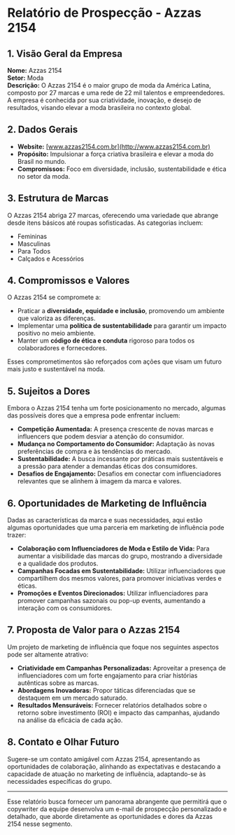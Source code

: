 # Relatório de Prospecção - Azzas 2154

## 1. Visão Geral da Empresa
**Nome:** Azzas 2154  
**Setor:** Moda  
**Descrição:** O Azzas 2154 é o maior grupo de moda da América Latina, composto por 27 marcas e uma rede de 22 mil talentos e empreendedores. A empresa é conhecida por sua criatividade, inovação, e desejo de resultados, visando elevar a moda brasileira no contexto global.

## 2. Dados Gerais
- **Website:** [www.azzas2154.com.br](http://www.azzas2154.com.br)
- **Propósito:** Impulsionar a força criativa brasileira e elevar a moda do Brasil no mundo.
- **Compromissos:** Foco em diversidade, inclusão, sustentabilidade e ética no setor da moda.

## 3. Estrutura de Marcas
O Azzas 2154 abriga 27 marcas, oferecendo uma variedade que abrange desde itens básicos até roupas sofisticadas. As categorias incluem:
- Femininas
- Masculinas
- Para Todos
- Calçados e Acessórios

## 4. Compromissos e Valores
O Azzas 2154 se compromete a:
- Praticar a **diversidade, equidade e inclusão**, promovendo um ambiente que valoriza as diferenças.
- Implementar uma **política de sustentabilidade** para garantir um impacto positivo no meio ambiente.
- Manter um **código de ética e conduta** rigoroso para todos os colaboradores e fornecedores.
  
Esses comprometimentos são reforçados com ações que visam um futuro mais justo e sustentável na moda.

## 5. Sujeitos a Dores
Embora o Azzas 2154 tenha um forte posicionamento no mercado, algumas das possíveis dores que a empresa pode enfrentar incluem:
- **Competição Aumentada:** A presença crescente de novas marcas e influencers que podem desviar a atenção do consumidor.
- **Mudança no Comportamento do Consumidor:** Adaptação às novas preferências de compra e às tendências do mercado.
- **Sustentabilidade:** A busca incessante por práticas mais sustentáveis e a pressão para atender a demandas éticas dos consumidores.
- **Desafios de Engajamento:** Desafios em conectar com influenciadores relevantes que se alinhem à imagem da marca e valores.

## 6. Oportunidades de Marketing de Influência
Dadas as características da marca e suas necessidades, aqui estão algumas oportunidades que uma parceria em marketing de influência pode trazer:
- **Colaboração com Influenciadores de Moda e Estilo de Vida:** Para aumentar a visibilidade das marcas do grupo, mostrando a diversidade e a qualidade dos produtos.
- **Campanhas Focadas em Sustentabilidade:** Utilizar influenciadores que compartilhem dos mesmos valores, para promover iniciativas verdes e éticas.
- **Promoções e Eventos Direcionados:** Utilizar influenciadores para promover campanhas sazonais ou pop-up events, aumentando a interação com os consumidores.

## 7. Proposta de Valor para o Azzas 2154
Um projeto de marketing de influência que foque nos seguintes aspectos pode ser altamente atrativo:
- **Criatividade em Campanhas Personalizadas:** Aproveitar a presença de influenciadores com um forte engajamento para criar histórias autênticas sobre as marcas.
- **Abordagens Inovadoras:** Propor táticas diferenciadas que se destaquem em um mercado saturado.
- **Resultados Mensuráveis:** Fornecer relatórios detalhados sobre o retorno sobre investimento (ROI) e impacto das campanhas, ajudando na análise da eficácia de cada ação.

## 8. Contato e Olhar Futuro
Sugere-se um contato amigável com Azzas 2154, apresentando as oportunidades de colaboração, alinhando as expectativas e destacando a capacidade de atuação no marketing de influência, adaptando-se às necessidades específicas do grupo.

--- 
Esse relatório busca fornecer um panorama abrangente que permitirá que o copywriter da equipe desenvolva um e-mail de prospecção personalizado e detalhado, que aborde diretamente as oportunidades e dores da Azzas 2154 nesse segmento.